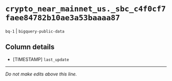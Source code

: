# `crypto_near_mainnet_us._sbc_c4f0cf7faee84782b10ae3a53baaaa87`
`bq-1` | `bigquery-public-data`

## Column details
* [TIMESTAMP] `last_update`

-------------------------------------------------------------------------------
*Do not make edits above this line.*
